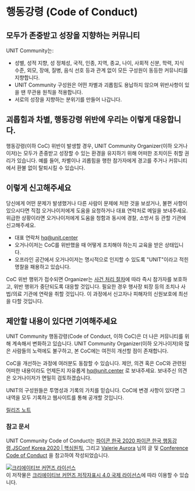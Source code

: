 # 행동강령 (Code of Conduct)
## 모두가 존중받고 성장을 지향하는 커뮤니티 
UNIT Community는:
- 성별, 성적 지향, 성 정체성, 국적, 인종, 지역, 종교, 나이, 사회적 신분, 학력, 지식 수준, 외모, 장애, 질병, 음식 선호 등과 관계 없이 모든 구성원이 동등한 커뮤니티를 지향합니다.
- UNIT Community 구성원은 어떤 차별과 괴롭힘도 용납하지 않으며 위반사항이 있을 땐 무관용 원칙을 적용합니다.
- 서로의 성장을 지향하는 분위기를 만들어 나갑니다.

## 괴롭힘과 차별, 행동강령 위반에 우리는 이렇게 대응합니다.
행동강령(이하 CoC) 위반이 발생할 경우, UNIT Community Organizer(이하 오거나이저)는 모두가 존중받고 성장할 수 있는 환경을 유지하기 위해 어떠한 조치이든 취할 권리가 있습니다. 예를 들어, 차별이나 괴롭힘을 행한 참가자에게 경고를 주거나 커뮤니티에서 환불 없이 탈퇴시킬 수 있습니다.

## 이렇게 신고해주세요
당신에게 어떤 문제가 발생했거나 다른 사람이 문제에 처한 것을 보셨거나, 불편 사항이 있으시다면 직접 오거나이저에게 도움을 요청하거나 대표 연락처로 메일을 보내주세요. 위급한 상황이라면 오거나이저에게 도움을 청함과 동시에 경찰, 소방서 등 관할 기관에 신고해주세요. 

* 대표 연락처 [hq@unit.center](mailto:hq@unit.center)
* 오거나이저는 CoC를 위반했을 때 어떻게 조치해야 하는지 교육을 받은 상태입니다.
* 오프라인 공간에서 오거나이저는 명시적으로 인지할 수 있도록 "UNIT"이라고 적힌 명찰을 패용하고 있습니다.  

CoC 위반 행위가 접수되면 Organizer는 [사건 처리 절차](https://github.com/unit-center/unit-code-of-conduct/blob/master/Attendee-Procedure-for-incident-handling.md)에 따라 즉시 참가자를 보호하고, 위반 행위가 중단되도록 대응할 것입니다. 필요한 경우 행사장 퇴장 등의 조치나 사법/의료 기관에 연락을 취할 것입니다. 이 과정에서 신고자나 피해자의 신원보호에 최선을 다할 것입니다.  

## 제안할 내용이 있다면 기여해주세요
UNIT Community 행동강령(Code of Conduct, 이하 CoC)은 더 나은 커뮤니티를 위해 계속해서 변화하고 있습니다. UNIT Community Organizer(이하 오거나이저)와 많은 사람들의 노력에도 불구하고, 본 CoC에는 여전히 개선할 점이 존재합니다.  

CoC을 개선하는 과정에 여러분도 동참할 수 있습니다. 제안, 의견 혹은 CoC와 관련된 어떠한 내용이라도 언제든지 자유롭게 [hq@unit.center](mailto:hq@unit.center) 로 보내주세요. 보내주신 의견은 오거나이저가 면밀히 검토하겠습니다.  

UNIT의 구성원들은 투명성과 기록의 가치를 믿습니다. CoC에 변경 사항이 있다면 그 내역을 모두 기록하고 웹사이트를 통해 공개할 것입니다.   
    
[릴리즈 노트](https://github.com/unit-center/unit-code-of-conduct/releases)


### 참고 문서
UNIT Community Code of Conduct는 [파이콘 한국 2020 파이콘 한국 행동강령](https://www.pycon.kr/2020/about/coc/),[JSConf Korea 2020 | 핵심원칙](https://jsconfkorea.com/ko/code-of-conduct), 그리고  [Valerie Aurora](https://frameshiftconsulting.com/code-of-conduct-training/) 님의 글 및  [Conference Code of Conduct](https://confcodeofconduct.com/) 을 참고하여 작성되었습니다.
      
<a rel="license" href="http://creativecommons.org/licenses/by/4.0/"><img alt="크리에이티브 커먼즈 라이선스" style="border-width:0" src="https://i.creativecommons.org/l/by/4.0/88x31.png" /></a><br />이 저작물은 <a rel="license" href="http://creativecommons.org/licenses/by/4.0/">크리에이티브 커먼즈 저작자표시 4.0 국제 라이선스</a>에 따라 이용할 수 있습니다.
